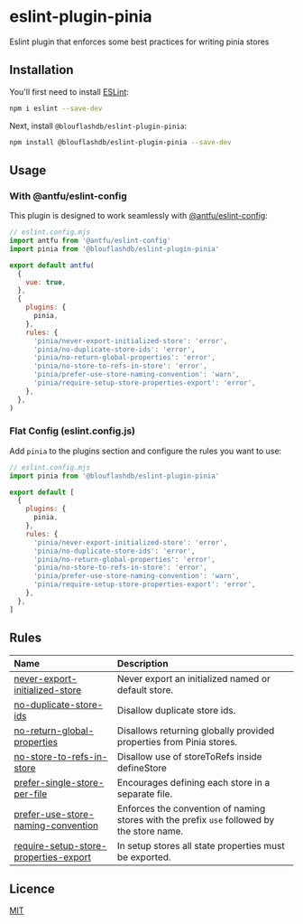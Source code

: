 # eslint-plugin-pinia

Eslint plugin that enforces some best practices for writing pinia stores

## Installation

You'll first need to install [ESLint](https://eslint.org/):

```sh
npm i eslint --save-dev
```

Next, install `@blouflashdb/eslint-plugin-pinia`:

```sh
npm install @blouflashdb/eslint-plugin-pinia --save-dev
```

## Usage

### With @antfu/eslint-config

This plugin is designed to work seamlessly with [@antfu/eslint-config](https://github.com/antfu/eslint-config):

```js
// eslint.config.mjs
import antfu from '@antfu/eslint-config'
import pinia from '@blouflashdb/eslint-plugin-pinia'

export default antfu(
  {
    vue: true,
  },
  {
    plugins: {
      pinia,
    },
    rules: {
      'pinia/never-export-initialized-store': 'error',
      'pinia/no-duplicate-store-ids': 'error',
      'pinia/no-return-global-properties': 'error',
      'pinia/no-store-to-refs-in-store': 'error',
      'pinia/prefer-use-store-naming-convention': 'warn',
      'pinia/require-setup-store-properties-export': 'error',
    },
  },
)
```

### Flat Config (eslint.config.js)

Add `pinia` to the plugins section and configure the rules you want to use:

```js
// eslint.config.mjs
import pinia from '@blouflashdb/eslint-plugin-pinia'

export default [
  {
    plugins: {
      pinia,
    },
    rules: {
      'pinia/never-export-initialized-store': 'error',
      'pinia/no-duplicate-store-ids': 'error',
      'pinia/no-return-global-properties': 'error',
      'pinia/no-store-to-refs-in-store': 'error',
      'pinia/prefer-use-store-naming-convention': 'warn',
      'pinia/require-setup-store-properties-export': 'error',
    },
  },
]
```

## Rules

| Name                                                                                         | Description                                                                                |
| :------------------------------------------------------------------------------------------- | :----------------------------------------------------------------------------------------- |
| [never-export-initialized-store](docs/rules/never-export-initialized-store.md)               | Never export an initialized named or default store.                                        |
| [no-duplicate-store-ids](docs/rules/no-duplicate-store-ids.md)                               | Disallow duplicate store ids.                                                              |
| [no-return-global-properties](docs/rules/no-return-global-properties.md)                     | Disallows returning globally provided properties from Pinia stores.                        |
| [no-store-to-refs-in-store](docs/rules/no-store-to-refs-in-store.md)                         | Disallow use of storeToRefs inside defineStore                                             |
| [prefer-single-store-per-file](docs/rules/prefer-single-store-per-file.md)                   | Encourages defining each store in a separate file.                                         |
| [prefer-use-store-naming-convention](docs/rules/prefer-use-store-naming-convention.md)       | Enforces the convention of naming stores with the prefix `use` followed by the store name. |
| [require-setup-store-properties-export](docs/rules/require-setup-store-properties-export.md) | In setup stores all state properties must be exported.                                     |

## Licence

[MIT](https://github.com/blouflashdb/eslint-plugin-pinia/blob/main/LICENSE)
